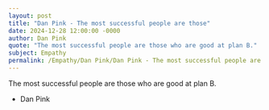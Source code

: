 ```yaml
---
layout: post
title: "Dan Pink - The most successful people are those"
date: 2024-12-28 12:00:00 -0000
author: Dan Pink
quote: "The most successful people are those who are good at plan B."
subject: Empathy
permalink: /Empathy/Dan Pink/Dan Pink - The most successful people are those
---
```


The most successful people are those who are good at plan B.

- Dan Pink
